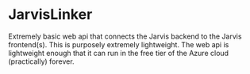 # JarvisLinker

Extremely basic web api that connects the Jarvis backend to the Jarvis frontend(s).  This is purposely extremely lightweight.  The web api is lightweight enough that it can run in the free tier of the Azure cloud (practically) forever.
